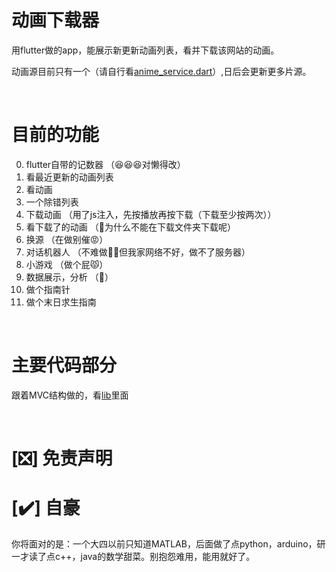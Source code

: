 # 动画下载器
用flutter做的app，能展示新更新动画列表，看并下载该网站的动画。

动画源目前只有一个（请自行看<a href='lib/services/anime_service.dart'>anime_service.dart</a>）,日后会更新更多片源。

<br>

# 目前的功能

0. flutter自带的记数器  （😆😆😆对懒得改）
1. 看最近更新的动画列表
2. 看动画
3. 一个除错列表
4. 下载动画  （用了js注入，先按播放再按下载（下载至少按两次））
5. 看下载了的动画  （🤔为什么不能在下载文件夹下载呢）
6. 换源  （在做别催😡）
7. 对话机器人  （不难做🙅‍♂️但我家网络不好，做不了服务器）
8. 小游戏  （做个屁😾）
9. 数据展示，分析  （🤔）
10. 做个指南针
11. 做个末日求生指南

<br>

# 主要代码部分

跟着MVC结构做的，看<a href='lib'>lib</a>里面

<br>

# [❎] 免责声明
# [✔️] 自豪

你将面对的是：一个大四以前只知道MATLAB，后面做了点python，arduino，研一才读了点c++，java的数学甜菜。别抱怨难用，能用就好了。



